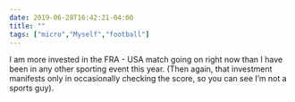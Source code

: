 ```yaml
---
date: 2019-06-28T16:42:21-04:00
title: ""
tags: ["micro","Myself","football"]
---
```

I am more invested in the FRA - USA match going on right now than I have been in any other sporting event this year. (Then again, that investment manifests only in occasionally checking the score, so you can see I’m not a sports guy).
